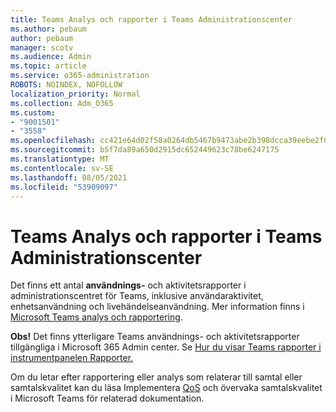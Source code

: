 ```yaml
---
title: Teams Analys och rapporter i Teams Administrationscenter
ms.author: pebaum
author: pebaum
manager: scotv
ms.audience: Admin
ms.topic: article
ms.service: o365-administration
ROBOTS: NOINDEX, NOFOLLOW
localization_priority: Normal
ms.collection: Adm_O365
ms.custom:
- "9001501"
- "3558"
ms.openlocfilehash: cc421e64d02f58a0264db5467b9473abe2b398dcca39eebe2f072a0f283276f2
ms.sourcegitcommit: b5f7da89a650d2915dc652449623c78be6247175
ms.translationtype: MT
ms.contentlocale: sv-SE
ms.lasthandoff: 08/05/2021
ms.locfileid: "53909097"
---
```

# <a name="teams-analytics-and-reports-in-the-teams-admin-center"></a>Teams Analys och rapporter i Teams Administrationscenter

Det finns ett antal **användnings-** och aktivitetsrapporter i administrationscentret för Teams, inklusive användaraktivitet, enhetsanvändning och livehändelseanvändning. Mer information finns i [Microsoft Teams analys och rapportering](https://docs.microsoft.com/microsoftteams/teams-analytics-and-reports/teams-reporting-reference).

**Obs!** Det finns ytterligare Teams användnings- och aktivitetsrapporter tillgängliga i Microsoft 365 Admin center. Se [Hur du visar Teams rapporter i instrumentpanelen Rapporter.](https://docs.microsoft.com/microsoftteams/teams-activity-reports#how-to-view-the-teams-reports-in-the-reports-dashboard)

Om du letar efter rapportering  eller analys som relaterar till samtal eller samtalskvalitet kan du läsa Implementera [QoS](https://docs.microsoft.com/microsoftteams/monitor-call-quality-qos) och övervaka samtalskvalitet i Microsoft Teams för relaterad dokumentation.

